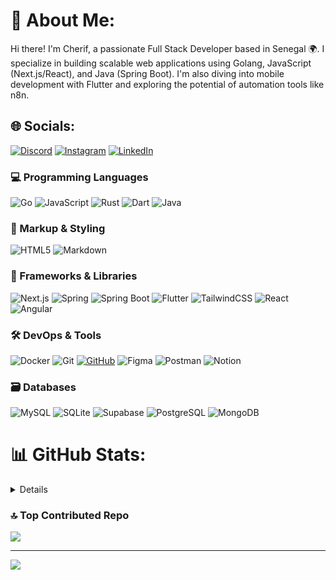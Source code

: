 # 💫 About Me:
Hi there! I'm Cherif, a passionate Full Stack Developer based in Senegal 🌍. I specialize in building scalable web applications using Golang, JavaScript (Next.js/React), and Java (Spring Boot). I'm also diving into mobile development with Flutter and exploring the potential of automation tools like n8n.


## 🌐 Socials:
[![Discord](https://img.shields.io/badge/Discord-%237289DA.svg?logo=discord&logoColor=white)](https://discord.gg/azermax) [![Instagram](https://img.shields.io/badge/Instagram-%23E4405F.svg?logo=Instagram&logoColor=white)](https://instagram.com/azermax1) [![LinkedIn](https://img.shields.io/badge/LinkedIn-Cherif%20Nzale-0A66C2?style=for-the-badge&logo=linkedin&logoColor=white)](https://www.linkedin.com/in/Cherif-Nzale)


### 💻 Programming Languages

![Go](https://img.shields.io/badge/Go-00ADD8?style=for-the-badge&logo=go&logoColor=white)
![JavaScript](https://img.shields.io/badge/JavaScript-F7DF1E?style=for-the-badge&logo=javascript&logoColor=black)
![Rust](https://img.shields.io/badge/Rust-000000?style=for-the-badge&logo=rust&logoColor=white)
![Dart](https://img.shields.io/badge/Dart-0175C2?style=for-the-badge&logo=dart&logoColor=white)
![Java](https://img.shields.io/badge/Java-ED8B00?style=for-the-badge&logo=java&logoColor=white)

### 📄 Markup & Styling

![HTML5](https://img.shields.io/badge/html5-%23E34F26.svg?style=for-the-badge&logo=html5&logoColor=white)
![Markdown](https://img.shields.io/badge/markdown-%23000000.svg?style=for-the-badge&logo=markdown&logoColor=white)

### 🎨 Frameworks & Libraries

![Next.js](https://img.shields.io/badge/next.js-000000?style=for-the-badge&logo=nextdotjs&logoColor=white)
![Spring](https://img.shields.io/badge/Spring-6DB33F?style=for-the-badge&logo=spring&logoColor=white)
![Spring Boot](https://img.shields.io/badge/Spring_Boot-6DB33F?style=for-the-badge&logo=springboot&logoColor=white)
![Flutter](https://img.shields.io/badge/Flutter-02569B?style=for-the-badge&logo=flutter&logoColor=white)
![TailwindCSS](https://img.shields.io/badge/Tailwind_CSS-38B2AC?style=for-the-badge&logo=tailwind-css&logoColor=white)
![React](https://img.shields.io/badge/React-20232A?style=for-the-badge&logo=react&logoColor=61DAFB)
![Angular](https://img.shields.io/badge/Angular-DD0031?style=for-the-badge&logo=angular&logoColor=white)


### 🛠️ DevOps & Tools

![Docker](https://img.shields.io/badge/Docker-2496ED?style=for-the-badge&logo=docker&logoColor=white)
![Git](https://img.shields.io/badge/Git-F05032?style=for-the-badge&logo=git&logoColor=white)
[![GitHub](https://img.shields.io/badge/GitHub-100000?style=for-the-badge&logo=github&logoColor=white)](https://github.com)
![Figma](https://img.shields.io/badge/Figma-F24E1E?style=for-the-badge&logo=figma&logoColor=white)
![Postman](https://img.shields.io/badge/Postman-FF6C37?style=for-the-badge&logo=postman&logoColor=white)
![Notion](https://img.shields.io/badge/Notion-%23000000.svg?style=for-the-badge&logo=notion&logoColor=white)

### 🗃️ Databases

![MySQL](https://img.shields.io/badge/MySQL-4479A1?style=for-the-badge&logo=mysql&logoColor=white)
![SQLite](https://img.shields.io/badge/SQLite-07405E?style=for-the-badge&logo=sqlite&logoColor=white)
![Supabase](https://img.shields.io/badge/Supabase-3FCF8E?style=for-the-badge&logo=supabase&logoColor=white)
![PostgreSQL](https://img.shields.io/badge/PostgreSQL-4169E1?style=for-the-badge&logo=postgresql&logoColor=white)
![MongoDB](https://img.shields.io/badge/MongoDB-47A248?style=for-the-badge&logo=mongodb&logoColor=white)



# 📊 GitHub Stats:
<details>
<p align="center">
 <a href="https://github.com/Rif-woo">
 <img src="http://github-profile-summary-cards.vercel.app/api/cards/profile-details?username=Rif-woo&hide_border=true&theme=transparent" />
 </a>
 <a href="https://github.com/Rif-woo">
 <img src="https://github-readme-activity-graph.vercel.app/graph?username=Rif-woo&bg_color=0d1117&color=708090&line=139ae1&point=ffffff&area=true&hide_border=true&card_width=338&theme=transparent" />
 </a>
 <a href="https://github.com/Rif-woo">
 <img src="https://github-readme-streak-stats.herokuapp.com/?user=Rif-woo&hide_border=true&card_width=338&theme=transparent" />
 </a>
 <a href="https://github.com/Rif-woo">
 <img src="http://github-profile-summary-cards.vercel.app/api/cards/stats?username=Rif-woo&card_width=338&theme=transparent" />
 </a>
 <a href="https://github.com/Rif-woo">
 <img src="https://github-readme-stats.vercel.app/api/top-langs/?username=Rif-woo&hide_border=true&card_width=338&theme=transparent" />
 </a>
</p>
</details>

### 🔝 Top Contributed Repo
![](https://github-contributor-stats.vercel.app/api?username=Rif-woo&limit=5&theme=dark&combine_all_yearly_contributions=true)

---
[![](https://visitcount.itsvg.in/api?id=Rif-woo&icon=0&color=0)](https://visitcount.itsvg.in)

<!-- Proudly created with GPRM ( https://gprm.itsvg.in ) -->
